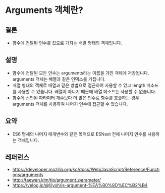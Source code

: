 # Arguments 객체란?

## 결론

- 함수에 전달된 인수를 값으로 가지는 배열 형태의 객체입니다.

## 설명

- 함수에 전달된 모든 인수는 arguments라는 이름을 가진 객체에 저장됩니다. arguments 객체는 배열과 같은 인덱스를 가집니다.
- 배열 형태의 객체로 배열과 같은 방법으로 접근하여 사용할 수 있고 length 메소드를 사용할 수 있습니다. 배열이 아니기 때문에 배열 메소드는 사용할 수 없습니다.
- 함수에 선언된 파라미터 개수보다 더 많은 인수로 함수를 호출하는 경우 arguments 객체를 사용하여 나머지 인수에 접근할 수 있습니다.

## 요약

- ES6 명세의 나머지 매개변수와 같은 목적으로 ESNext 전에 나머지 인수를 사용하는 객체입니다.

## 레퍼런스

- https://developer.mozilla.org/ko/docs/Web/JavaScript/Reference/Functions/arguments
- http://taewan.kim/tip/argument_parameter/
- https://velog.io/@lilyoh/js-argument-%EA%B0%9D%EC%B2%B4

